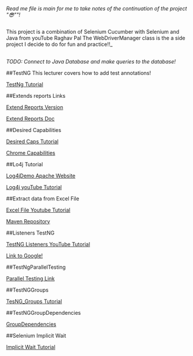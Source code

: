 _Read me file is main for me to take notes of the continuation of the project "😎""!_

##
This project is a combination of Selenium Cucumber with Selenium and Java from youTube Raghav Pal
The WebDriverManager class is the a side project I decide to do for fun and practice!!_
##

_TODO: Connect to Java Database and make queries to the database!_

##TestNG
This lecturer covers how to add test annotations!

[TestNg Tutorial](https://www.youtube.com/watch?v=eF_Vb-d4kIo&list=PLhW3qG5bs-L8oRay6qeS70vJYZ3SBQnFa&index=12)

##Extends reports Links

[Extend Reports Version](http://extentreports.com/docs/versions/4/java/)

[Extend Reports Doc](http://extentreports.com/docs/versions/3/java/#pro-vs-community)

##Desired Capabilities

[Desired Caps Tutorial](https://sites.google.com/a/chromium.org/chromedriver/capabilities)

[Chrome Capabilities](https://sites.google.com/a/chromium.org/chromedriver/capabilities)
 
 ##Lo4j Tutorial
 
 [Log4jDemo Apache Website](https://logging.apache.org/log4j/2.x/download.html)
 
 [Log4j youTube Tutorial](https://www.youtube.com/watch?v=rbuR9Q_55h4&list=PLhW3qG5bs-L8oRay6qeS70vJYZ3SBQnFa&index=16)
 
 ##Extract data from Excel File
 
 [Excel File Youtube Tutorial](https://www.youtube.com/watch?v=CV3SOorFydE&list=PLhW3qG5bs-L8oRay6qeS70vJYZ3SBQnFa&index=20)
 
 [Maven Repository](https://mvnrepository.com/artifact/org.apache.poi/poi-ooxml)
 
 ##Listeners TestNG
 
 [TestNG Listeners YouTube Tutorial](https://www.youtube.com/watch?v=WAyMslXOkLM&list=PLhW3qG5bs-L8oRay6qeS70vJYZ3SBQnFa&index=22)
 
 [Link to Google!](https://google.com)
 
 ##TestNgParallelTesting
 
 [Parallel Testing Link](https://www.youtube.com/watch?v=WZfh6v53leA&list=PLhW3qG5bs-L8oRay6qeS70vJYZ3SBQnFa&index=24)
 

##TestNGGroups

[TesNG_Groups Tutorial](https://www.youtube.com/watch?v=E8VCw2CPUv4&list=PLhW3qG5bs-L8oRay6qeS70vJYZ3SBQnFa&index=25)


##TestNGGroupDependencies

[GroupDependencies](https://www.youtube.com/watch?v=jxZEYBOGxuM&list=PLhW3qG5bs-L8oRay6qeS70vJYZ3SBQnFa&index=27)


##Selenium Implicit Wait 

[Implicit Wait Tutorial](https://www.youtube.com/watch?v=UN8cauyoZsk&list=PLhW3qG5bs-L8oRay6qeS70vJYZ3SBQnFa&index=31)